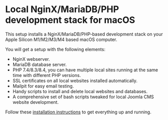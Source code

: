 # Local NginX/MariaDB/PHP development stack for macOS

This setup installs a NginX/MariaDB/PHP-based development stack on your Apple Silicon M1/M2/M3/M4 based macOS computer.

You will get a setup with the following elements:

- NginX webserver.
- MariaDB database server.
- PHP 7.4/8.3/8.4, you can have multiple local sites running at the same time with different PHP versions.
- SSL certificates on all local websites installed automatically.
- Mailpit for easy email testing.
- Handy scripts to install and delete local websites and databases.
- A comprehensive set of bash scripts tweaked for local Joomla CMS website development.

Follow these <a href="https://github.com/renekreijveld/macOS_NginX_local_development/blob/main/install.md">installation instructions</a> to get everything up and running.
